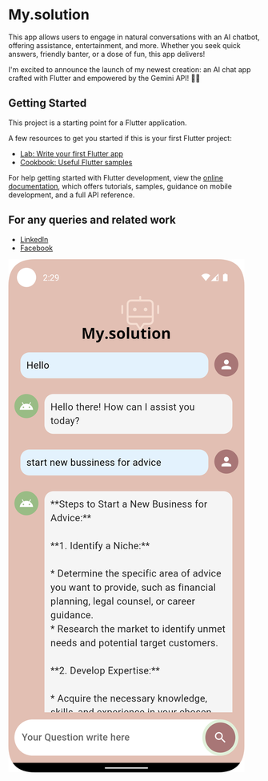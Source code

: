 # My.solution

This app allows users to engage in natural conversations with an AI chatbot, offering assistance, entertainment, and more. Whether you seek quick answers, friendly banter, or a dose of fun, this app delivers!

I'm excited to announce the launch of my newest creation: an AI chat app crafted with Flutter and empowered by the Gemini API! 💬✨

## Getting Started

This project is a starting point for a Flutter application.

A few resources to get you started if this is your first Flutter project:

- [Lab: Write your first Flutter app](https://docs.flutter.dev/get-started/codelab)
- [Cookbook: Useful Flutter samples](https://docs.flutter.dev/cookbook)

For help getting started with Flutter development, view the
[online documentation](https://docs.flutter.dev/), which offers tutorials,
samples, guidance on mobile development, and a full API reference.

## For any queries and related work
- [LinkedIn](https://www.linkedin.com/in/sabirhusain-sheliya/)
- [Facebook](https://www.facebook.com/sabirhusain.sheliya.3)



![Alt text](assets/images/ss1.png?raw=true "My.solution chatBot")

